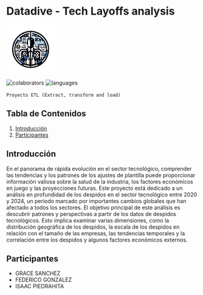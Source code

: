 # Datadive - Tech Layoffs analysis

<p align="left">
    <img src="README.md-data/logo.png" alt="Logo del Proyecto" width="130" style="vertical-align: middle;">
</p>

<p align="left"> 
     <img alt="colaborators" title="colaborators" src="https://img.shields.io/github/contributors/Isaac-opz/DataDive-TechLayoffs?style=plastic&logo=GitHub&labelColor=black&color=blue"    
    />
    <img alt="languages" title="languages" src="https://img.shields.io/github/languages/count/Isaac-opz/DataDive-TechLayoffs?style=plastic&logo=JavaScript&logoColor=blue&labelColor=black"
    </p>

`Proyecto ETL (Extract, transform and load)`

## Tabla de Contenidos

1. [Introducción](#introducción)
2. [Participantes](#participantes)

## Introducción

En el panorama de rápida evolución en el sector tecnológico, comprender las tendencias y los patrones de los ajustes de plantilla puede proporcionar información valiosa sobre la salud de la industria, los factores económicos en juego y las proyecciones futuras. Este proyecto está dedicado a un análisis en profundidad de los despidos en el sector tecnológico entre 2020 y 2024, un periodo marcado por importantes cambios globales que han afectado a todos los sectores.
El objetivo principal de este análisis es descubrir patrones y perspectivas a partir de los datos de despidos tecnológicos. Esto implica examinar varias dimensiones, como la distribución geográfica de los despidos, la escala de los despidos en relación con el tamaño de las empresas, las tendencias temporales y la correlación entre los despidos y algunos factores económicos externos.

## Participantes

- GRACE SANCHEZ
- FEDERICO GONZALEZ
- ISAAC PIEDRAHITA
